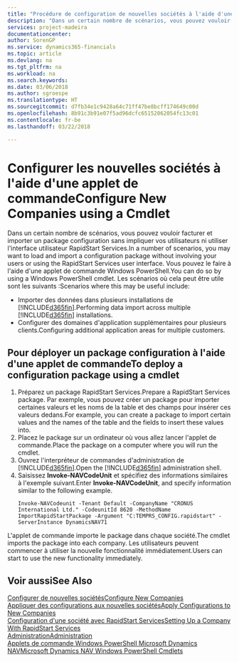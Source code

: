 ```yaml
---
title: "Procédure de configuration de nouvelles sociétés à l'aide d'une applet de commande | Microsoft Docs"
description: "Dans un certain nombre de scénarios, vous pouvez vouloir facturer et importer un package configuration sans impliquer vos utilisateurs ni utiliser l'interface utilisateur RapidStart Services. Vous pouvez le faire à l'aide d'une applet de commande Windows PowerShell."
services: project-madeira
documentationcenter: 
author: SorenGP
ms.service: dynamics365-financials
ms.topic: article
ms.devlang: na
ms.tgt_pltfrm: na
ms.workload: na
ms.search.keywords: 
ms.date: 03/06/2018
ms.author: sgroespe
ms.translationtype: HT
ms.sourcegitcommit: d7fb34e1c9428a64c71ff47be8bcff174649c00d
ms.openlocfilehash: 8b91c3b91e07f5ad96dcfc65152062054fc13c01
ms.contentlocale: fr-be
ms.lasthandoff: 03/22/2018

---
```

# <a name="configure-new-companies-using-a-cmdlet"></a><span data-ttu-id="040a1-104">Configurer les nouvelles sociétés à l'aide d'une applet de commande</span><span class="sxs-lookup"><span data-stu-id="040a1-104">Configure New Companies using a Cmdlet</span></span>
<span data-ttu-id="040a1-105">Dans un certain nombre de scénarios, vous pouvez vouloir facturer et importer un package configuration sans impliquer vos utilisateurs ni utiliser l'interface utilisateur RapidStart Services.</span><span class="sxs-lookup"><span data-stu-id="040a1-105">In a number of scenarios, you may want to load and import a configuration package without involving your users or using the RapidStart Services user interface.</span></span> <span data-ttu-id="040a1-106">Vous pouvez le faire à l'aide d'une applet de commande Windows PowerShell.</span><span class="sxs-lookup"><span data-stu-id="040a1-106">You can do so by using a Windows PowerShell cmdlet.</span></span> <span data-ttu-id="040a1-107">Les scénarios où cela peut être utile sont les suivants :</span><span class="sxs-lookup"><span data-stu-id="040a1-107">Scenarios where this may be useful include:</span></span>  

- <span data-ttu-id="040a1-108">Importer des données dans plusieurs installations de [!INCLUDE[d365fin](includes/d365fin_md.md)].</span><span class="sxs-lookup"><span data-stu-id="040a1-108">Performing data import across multiple [!INCLUDE[d365fin](includes/d365fin_md.md)] installations.</span></span>
- <span data-ttu-id="040a1-109">Configurer des domaines d'application supplémentaires pour plusieurs clients.</span><span class="sxs-lookup"><span data-stu-id="040a1-109">Configuring additional application areas for multiple customers.</span></span>  

## <a name="to-deploy-a-configuration-package-using-a-cmdlet"></a><span data-ttu-id="040a1-110">Pour déployer un package configuration à l'aide d'une applet de commande</span><span class="sxs-lookup"><span data-stu-id="040a1-110">To deploy a configuration package using a cmdlet</span></span>  

1. <span data-ttu-id="040a1-111">Préparez un package RapidStart Services.</span><span class="sxs-lookup"><span data-stu-id="040a1-111">Prepare a RapidStart Services package.</span></span> <span data-ttu-id="040a1-112">Par exemple, vous pouvez créer un package pour importer certaines valeurs et les noms de la table et des champs pour insérer ces valeurs dedans.</span><span class="sxs-lookup"><span data-stu-id="040a1-112">For example, you can create a package to import certain values and the names of the table and the fields to insert these values into.</span></span>  
2. <span data-ttu-id="040a1-113">Placez le package sur un ordinateur où vous allez lancer l'applet de commande.</span><span class="sxs-lookup"><span data-stu-id="040a1-113">Place the package on a computer where you will run the cmdlet.</span></span>  
3. <span data-ttu-id="040a1-114">Ouvrez l'interpréteur de commandes d'administration de [!INCLUDE[d365fin](includes/d365fin_md.md)].</span><span class="sxs-lookup"><span data-stu-id="040a1-114">Open the [!INCLUDE[d365fin](includes/d365fin_md.md)] administration shell.</span></span>  
4. <span data-ttu-id="040a1-115">Saisissez **Invoke-NAVCodeUnit** et spécifiez des informations similaires à l'exemple suivant.</span><span class="sxs-lookup"><span data-stu-id="040a1-115">Enter **Invoke-NAVCodeUnit**, and specify information similar to the following example.</span></span>  
    ```  
    Invoke-NAVCodeunit -Tenant Default -CompanyName "CRONUS International Ltd." -CodeunitId 8620 -MethodName ImportRapidStartPackage -Argument "C:TEMPRS_CONFIG.rapidstart" -ServerInstance DynamicsNAV71  

    ```
<span data-ttu-id="040a1-116">L'applet de commande importe le package dans chaque société.</span><span class="sxs-lookup"><span data-stu-id="040a1-116">The cmdlet imports the package into each company.</span></span> <span data-ttu-id="040a1-117">Les utilisateurs peuvent commencer à utiliser la nouvelle fonctionnalité immédiatement.</span><span class="sxs-lookup"><span data-stu-id="040a1-117">Users can start to use the new functionality immediately.</span></span>  

## <a name="see-also"></a><span data-ttu-id="040a1-118">Voir aussi</span><span class="sxs-lookup"><span data-stu-id="040a1-118">See Also</span></span>  
[<span data-ttu-id="040a1-119">Configurer de nouvelles sociétés</span><span class="sxs-lookup"><span data-stu-id="040a1-119">Configure New Companies</span></span>](admin-how-to-configure-new-companies.md)  
[<span data-ttu-id="040a1-120">Appliquer des configurations aux nouvelles sociétés</span><span class="sxs-lookup"><span data-stu-id="040a1-120">Apply Configurations to New Companies</span></span>](admin-apply-configuration-to-new-companies.md)  
[<span data-ttu-id="040a1-121">Configuration d'une société avec RapidStart Services</span><span class="sxs-lookup"><span data-stu-id="040a1-121">Setting Up a Company With RapidStart Services</span></span>](admin-set-up-a-company-with-rapidstart.md)  
[<span data-ttu-id="040a1-122">Administration</span><span class="sxs-lookup"><span data-stu-id="040a1-122">Administration</span></span>](admin-setup-and-administration.md)  
[<span data-ttu-id="040a1-123">Applets de commande Windows PowerShell Microsoft Dynamics NAV</span><span class="sxs-lookup"><span data-stu-id="040a1-123">Microsoft Dynamics NAV Windows PowerShell Cmdlets</span></span>](/dynamics-nav/microsoft-dynamics-nav-windows-powershell-cmdlets)

